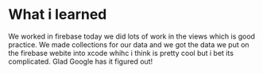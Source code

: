 # What i learned

We worked in firebase today we did lots of work in the views which is good practice. We made collections for our data and we got the data we put on the firebase webite into xcode whihc i think is pretty cool but i bet its complicated. Glad Google has it figured out!

